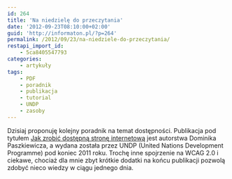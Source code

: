 ```yaml
---
id: 264
title: 'Na niedzielę do przeczytania'
date: '2012-09-23T08:10:00+02:00'
guid: 'http://informaton.pl/?p=264'
permalink: /2012/09/23/na-niedziele-do-przeczytania/
restapi_import_id:
    - 5ca8405547793
categories:
    - artykuły
tags:
    - PDF
    - poradnik
    - publikacja
    - tutorial
    - UNDP
    - zasoby
---
```


Dzisiaj proponuję kolejny poradnik na temat dostępności. Publikacja pod tytułem [Jak zrobić dostępną stronę internetową](http://www.undp.org.pl/content/download/932/5301/file/Dost%C4%99pne%20strony%20-%20poradnik.pdf) jest autorstwa Dominika Paszkiewicza, a wydana została przez UNDP (United Nations Development Programme) pod koniec 2011 roku. Trochę inne spojrzenie na WCAG 2.0 i ciekawe, chociaż dla mnie zbyt krótkie dodatki na końcu publikacji pozwolą zdobyć nieco wiedzy w ciągu jednego dnia.
